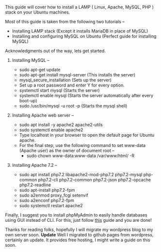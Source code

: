 This guide will cover how to install a LAMP ( Linux, Apache, MySQL, PHP ) stack on your Ubuntu machines. 

Most of this guide is taken from the following two tutorials –

- Installing LAMP stack (Except it installs MariaDB in place of MySQL)
- Installing and configuring MySQL on Ubuntu (Perfect guide for installing MySQL)

Acknowledgments out of the way, lets get started.

1. Installing MySQL –
	- sudo apt-get update   
	- sudo apt-get install mysql-server (This installs the server)
	- mysql_secure_installation (Sets up the server)
	- Set up a root password and enter Y for every option.
	- systemctl start mysql (Starts the server)
	- systemctl enable mysql (Starts the server automatically after every boot-up)
	- sudo /usr/bin/mysql -u root -p (Starts the mysql shell)

2. Installing Apache web server –
	- sudo apt install -y apache2 apache2-utils
	- sudo systemctl enable apache2
	- Type localhost in your browser to open the default page for Ubuntu apache.
	- For the final step, use the following command to set www-data (Apache user) as the owner of document root –
		- sudo chown www-data:www-data /var/www/html/ -R
		
3. Installing Apache 7.2 – 
	- sudo apt install php7.2 libapache2-mod-php7.2 php7.2-mysql php-common php7.2-cli php7.2-common php7.2-json php7.2-opcache php7.2-readline
	- sudo apt-install php7.2-fpm
	- sudo a2enmod proxy_fcgi setenvif
	- sudo a2enconf php7.2-fpm
	- sudo systemctl restart apache2

Finally, I suggest you to install phpMyAdmin to easily handle databases using GUI instead of CLI. For this, just follow [this](https://www.linuxbabe.com/ubuntu/install-phpmyadmin-apache-lamp-ubuntu-18-04) guide and you are done!

Thanks for reading folks, hopefully I will migrate my wordpress blog to my own server soon.
**Update** Well I migrated to github pages from wordpress, certainly an update. It provides free hosting, I might write a guide on this soon.